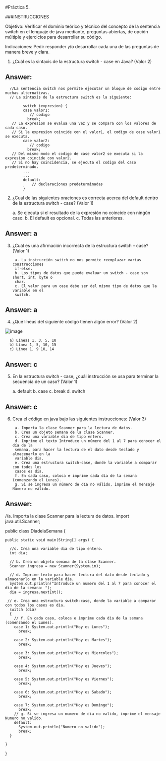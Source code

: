 #Práctica 5.

###INSTRUCCIONES

Objetivo: Verificar el dominio teórico y técnico del concepto de la sentencia switch
en el lenguaje de java mediante, preguntas abiertas, de opción múltiple y ejercicios para
desarrollar su código.

Indicaciones: Pedir responder y/o desarrollar cada una de las preguntas de manera
breve y clara.

1. ¿Cuál es la sintaxis de la estructura switch - case en Java? (Valor 2)

## Answer:

      //La sentencia switch nos permite ejecutar un bloque de codigo entre muchas alternativas.
      // La sintaxis de la estructura switch es la siguiente:

            switch (expresion) {
            case valor1:
               // codigo
              break;
       // La expresion se evalua una vez y se compara con los valores de cada caso.
       // Si la expresion coincide con el valor1, el codigo de case valor1 se executa.
            case valor2:
               // codigo
              break;
       // Del mismo modo el codigo de case valor2 se executa si la expresion coincide con valor2.
       // Si no hay coincidencia, se ejecuta el codigo del caso predeterminado.
            ...
            ...
            default:
                // declaraciones predeterminadas
            }

2. ¿Cual de las siguientes oraciones es correcta acerca del default dentro de la
estructura switch - case? (Valor 1)

      a. Se ejecuta si el resultado de la expresión no coincide con ningún caso.
      b. El default es opcional.
      c. Todas las anteriores.
      
## Answer: a 
      
3. ¿Cuál es una afirmación incorrecta de la estructura switch – case? (Valor 1)

        a. La instrucción switch no nos permite reemplazar varias construcciones
        if-else.
        b. Los tipos de datos que puede evaluar un switch - case son short, int, byte o
        char.
        c. El valor para un case debe ser del mismo tipo de datos que la variable en el
        switch.
 
 ## Answer: a
        
4. ¿Qué líneas del siguiente código tienen algún error? (Valor 2)

![image](https://user-images.githubusercontent.com/91554777/176980099-2bf4ede3-0c22-49af-9bc5-0d2f09f81976.png)

      a) Líneas 1, 3, 5, 10
      b) Línea 1, 5, 10, 15
      c) Línea 1, 9 10, 14
## Answer: c  
      
 5. En la estructura switch - case, ¿cuál instrucción se usa para terminar la secuencia
de un caso? (Valor 1)

      a. default
      b. case
      c. break
      d. switch
## Answer: c     
     
6. Crea el código en java bajo las siguientes instrucciones: (Valor 3)

        a. Importa la clase Scanner para la lectura de datos.
        b. Crea un objeto semana de la clase Scanner.
        c. Crea una variable dia de tipo entero.
        d. Imprime el texto Introduce un número del 1 al 7 para conocer el día de la
        semana, para hacer la lectura de el dato desde teclado y almacenarlo en la
        variable dia.
        e. Crea una estructura switch-case, donde la variable a comparar con todos los
        casos es dia.
        f. En cada caso, coloca e imprime cada día de la semana (comenzando el Lunes).
        g. Si se ingresa un número de día no válido, imprime el mensaje Número no válido.
        
## Answer:

//a. Importa la clase Scanner para la lectura de datos.
  import java.util.Scanner;

  public class DiadelaSemana {

    public static void main(String[] args) {

      //c. Crea una variable dia de tipo entero.
      int dia;

      // b. Crea un objeto semana de la clase Scanner.
      Scanner ingresa = new Scanner(System.in);

      // d. Imprime texto para hacer lectura del dato desde teclado y almacenarlo en la variable dia.
      System.out.println("Introduce un numero del 1 al 7 para conocer el dia de la semana: ");
      dia = ingresa.nextInt();

     // e. Crea una estructura switch-case, donde la variable a comparar con todos los casos es dia.
      switch (dia) 
      {
        // f. En cada caso, coloca e imprime cada dia de la semana (comenzando el Lunes).
        case 1: System.out.println("Hoy es Lunes");
          break;

        case 2: System.out.println("Hoy es Martes");
          break;

        case 3: System.out.println("Hoy es Miercoles");
          break;

        case 4: System.out.println("Hoy es Jueves");
          break;

        case 5: System.out.println("Hoy es Viernes");
          break;

        case 6: System.out.println("Hoy es Sabado");
          break;

        case 7: System.out.println("Hoy es Domingo");
          break;
        // g. Si se ingresa un numero de dia no valido, imprime el mensaje Numero no valido.
        default:
          System.out.println("Numero no valido");
          break;
      }

    }
  }





   
